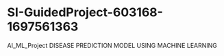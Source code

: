 # SI-GuidedProject-603168-1697561363
AI_ML_Project
DISEASE PREDICTION MODEL USING MACHINE LEARNING

